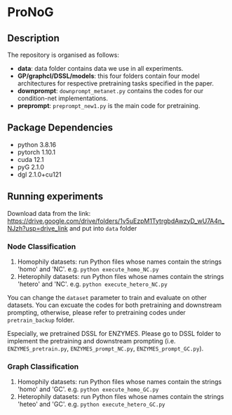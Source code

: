 # ProNoG
## Description

The repository is organised as follows:

- **data**: data folder contains data we use in all experiments.
- **GP/graphcl/DSSL/models**: this four folders contain four model architectures for respective pretraining tasks specified in the paper. 
- **downprompt**: `downprompt_metanet.py` contains the codes for our condition-net implementations.
- **preprompt**: `preprompt_new1.py` is the main code for pretraining.
  

## Package Dependencies

- python 3.8.16
- pytorch 1.10.1
- cuda 12.1
- pyG 2.1.0
- dgl 2.1.0+cu121

## Running experiments
Download data from the link: https://drive.google.com/drive/folders/1v5uEzpM1TytrgbdAwzyD_wU7A4n_NJzh?usp=drive_link and put into `data` folder
### Node Classification
1. Homophily datasets: run Python files whose names contain the strings 'homo' and 'NC'. e.g. `python execute_homo_NC.py`
2. Heterophily datasets: run Python files whose names contain the strings 'hetero' and 'NC'. e.g. `python execute_hetero_NC.py`

You can change the `dataset` parameter to train and evaluate on other datasets. You can excuate the codes for both pretraining and downstream prompting, otherwise, please refer to pretraining codes under `pretrain_backup` folder.

Especially, we pretrained DSSL for ENZYMES. Please go to DSSL folder to implement the pretraining and downstream prompting (i.e. `ENZYMES_pretrain.py`, `ENZYMES_prompt_NC.py`, `ENZYMES_prompt_GC.py`).

### Graph Classification
1. Homophily datasets: run Python files whose names contain the strings 'homo' and 'GC'. e.g. `python execute_homo_GC.py`
2. Heterophily datasets: run Python files whose names contain the strings 'heteo' and 'GC'. e.g. `python execute_hetero_GC.py`
